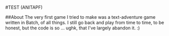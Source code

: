#TEST (ANITAPF)

##About
The very first game I tried to make was a text-adventure game written in Batch, of all things. I still go back and play from time to time, to be honest, but the code is so ... ughk, that I've largely abandon it. :) <br>

